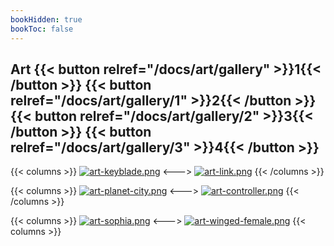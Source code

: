 ```yaml
---
bookHidden: true
bookToc: false
---
```

## Art {{< button relref="/docs/art/gallery" >}}1{{< /button >}} {{< button relref="/docs/art/gallery/1" >}}2{{< /button >}} {{< button relref="/docs/art/gallery/2" >}}3{{< /button >}} {{< button relref="/docs/art/gallery/3" >}}4{{< /button >}}

{{< columns >}}
[![art-keyblade.png](https://i.postimg.cc/mLW68wfC/art-keyblade.png)](/keyblade/)
<--->
[![art-link.png](https://i.postimg.cc/mTqnF4md/art-link.png)](/scythe/)
{{< /columns >}}

{{< columns >}}
[![art-planet-city.png](https://i.postimg.cc/q41S4yyH/art-planet-city.png)](/blood_moon/)
<--->
[![art-controller.png](https://i.postimg.cc/XVCzfPhn/art-controller.png)](/controller/)
{{< /columns >}}

{{< columns >}}
[![art-sophia.png](https://i.postimg.cc/6WVbSvtS/art-sophia.png)](/sophia/)
<--->
[![art-winged-female.png](https://i.postimg.cc/nnM5zrGj/art-winged-female.png)](/winged_female/)
{{< columns >}}
